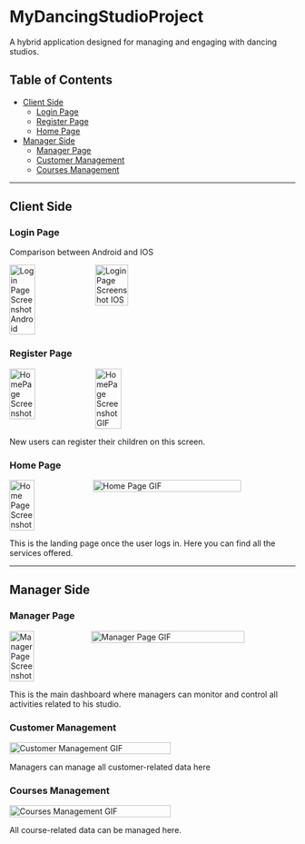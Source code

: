 # MyDancingStudioProject
A hybrid application designed for managing and engaging with dancing studios.

## Table of Contents
- [Client Side](#client-side)
  - [Login Page](#login-page)
  - [Register Page](#register-page)
  - [Home Page](#home-page)
- [Manager Side](#manager-side)
  - [Manager Page](#manager-page)
  - [Customer Management](#customer-management)
  - [Courses Management](#courses-management)

---

## Client Side

### Login Page
  Comparison between Android and IOS
<div style="display: flex;">
  <img src="./src/assets/images/android.png" alt="Login Page Screenshot Android" style="width: 30%;">
  <img src="./src/assets/images/iphone.png" alt="Login Page Screenshot IOS" style="width: 34%;">

</div>



### Register Page

<div style="display: flex;">
  <img src="./src/assets/images/home.png" alt="HomePage Screenshot" style="width: 30%;">
  <img src="./src/assets/images/home.gif" alt="HomePage Screenshot GIF" style="width:30%">

</div>

New users can register their children on this screen.

### Home Page

<div style="display: flex;">
  <img src="./src/assets/images/home.png" alt="Home Page Screenshot" style="width: 30%;">
  <img src="./src/assets/images/home.gif" alt="Home Page GIF" style="width: 73%;">
</div>

This is the landing page once the user logs in. Here you can find all the services offered.

---

## Manager Side

### Manager Page

<div style="display: flex;">
  <img src="./src/assets/images/manager.png" alt="Manager Page Screenshot" style="width: 30%;">
  <img src="./src/assets/images/manager.gif" alt="Manager Page GIF" style="width: 75%;">
</div>

This is the main dashboard where managers can monitor and control all activities related to his studio.

### Customer Management

<div style="display: flex;">
  <img src="./src/assets/images/customer_managment.gif" alt="Customer Management GIF" style="width: 75%;">
</div>

Managers can manage all customer-related data here

### Courses Management

<div style="display: flex;">
  <img src="./src/assets/images/course_managment.gif" alt="Courses Management GIF" style="width: 75%;">
</div>

All course-related data can be managed here.
